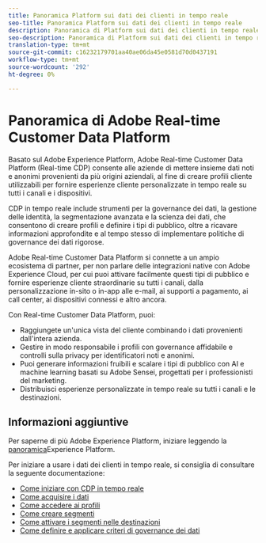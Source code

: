 ```yaml
---
title: Panoramica Platform sui dati dei clienti in tempo reale
seo-title: Panoramica Platform sui dati dei clienti in tempo reale
description: Panoramica di Platform sui dati dei clienti in tempo reale
seo-description: Panoramica di Platform sui dati dei clienti in tempo reale
translation-type: tm+mt
source-git-commit: c16232179701aa40ae06da45e0581d70d0437191
workflow-type: tm+mt
source-wordcount: '292'
ht-degree: 0%

---
```



# Panoramica di Adobe Real-time Customer Data Platform

Basato sul  Adobe Experience Platform, Adobe Real-time Customer Data Platform (Real-time CDP) consente alle aziende di mettere insieme dati noti e anonimi provenienti da più origini aziendali, al fine di creare profili cliente utilizzabili per fornire esperienze cliente personalizzate in tempo reale su tutti i canali e i dispositivi.

CDP in tempo reale include strumenti per la governance dei dati, la gestione delle identità, la segmentazione avanzata e la scienza dei dati, che consentono di creare profili e definire i tipi di pubblico, oltre a ricavare informazioni approfondite e al tempo stesso di implementare politiche di governance dei dati rigorose.

Adobe Real-time Customer Data Platform si connette a un ampio ecosistema di partner, per non parlare delle integrazioni native con Adobe Experience Cloud, per cui puoi attivare facilmente questi tipi di pubblico e fornire esperienze cliente straordinarie su tutti i canali, dalla personalizzazione in-sito o in-app alle e-mail, ai supporti a pagamento, ai call center, ai dispositivi connessi e altro ancora.

Con Real-time Customer Data Platform, puoi:

* Raggiungete un&#39;unica vista del cliente combinando i dati provenienti dall&#39;intera azienda.
* Gestire in modo responsabile i profili con governance affidabile e controlli sulla privacy per identificatori noti e anonimi.
* Puoi generare informazioni fruibili e scalare i tipi di pubblico con AI e machine learning basati su Adobe Sensei, progettati per i professionisti del marketing.
* Distribuisci esperienze personalizzate in tempo reale su tutti i canali e le destinazioni.

## Informazioni aggiuntive

Per saperne di più  Adobe Experience Platform, iniziare leggendo la [panoramica](../landing/home.md)Experience Platform.

Per iniziare a usare i dati dei clienti in tempo reale, si consiglia di consultare la seguente documentazione:

* [Come iniziare con CDP in tempo reale](get-started.md)
* [Come acquisire i dati](sources/sources-overview.md)
* [Come accedere ai profili](profile/profile-overview.md)
* [Come creare segmenti](segmentation/segmentation-overview.md)
* [Come attivare i segmenti nelle destinazioni](destinations/activate-destinations.md)
* [Come definire e applicare criteri di governance dei dati](privacy/data-governance-overview.md)
